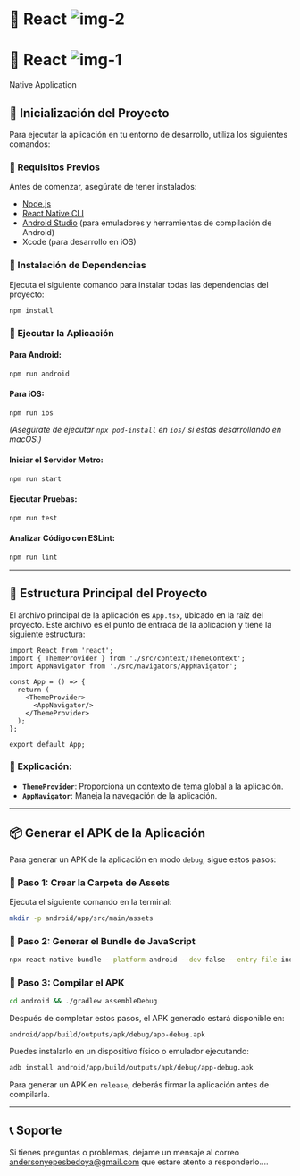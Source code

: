 
# 📱 React ![img-2](https://github.com/user-attachments/assets/e2244bbb-b2bc-4b3f-8798-e9ca3ce6fbbd)
# 📱 React ![img-1](https://github.com/user-attachments/assets/1d95a528-7df4-452c-9ac6-1659de2fada0)
Native Application

## 🚀 Inicialización del Proyecto

Para ejecutar la aplicación en tu entorno de desarrollo, utiliza los siguientes comandos:

### 📌 Requisitos Previos
Antes de comenzar, asegúrate de tener instalados:
- [Node.js](https://nodejs.org/)
- [React Native CLI](https://reactnative.dev/docs/environment-setup)
- [Android Studio](https://developer.android.com/studio) (para emuladores y herramientas de compilación de Android)
- Xcode (para desarrollo en iOS)

### 📌 Instalación de Dependencias
Ejecuta el siguiente comando para instalar todas las dependencias del proyecto:
```sh
npm install
```

### 📌 Ejecutar la Aplicación
#### Para Android:
```sh
npm run android
```

#### Para iOS:
```sh
npm run ios
```
*(Asegúrate de ejecutar `npx pod-install` en `ios/` si estás desarrollando en macOS.)*

#### Iniciar el Servidor Metro:
```sh
npm run start
```

#### Ejecutar Pruebas:
```sh
npm run test
```

#### Analizar Código con ESLint:
```sh
npm run lint
```

---

## 📂 Estructura Principal del Proyecto
El archivo principal de la aplicación es `App.tsx`, ubicado en la raíz del proyecto. Este archivo es el punto de entrada de la aplicación y tiene la siguiente estructura:

```tsx
import React from 'react';
import { ThemeProvider } from './src/context/ThemeContext';
import AppNavigator from './src/navigators/AppNavigator';

const App = () => {
  return (
    <ThemeProvider>
      <AppNavigator/>
    </ThemeProvider>
  );
};

export default App;
```

### 📌 Explicación:
- **`ThemeProvider`**: Proporciona un contexto de tema global a la aplicación.
- **`AppNavigator`**: Maneja la navegación de la aplicación.

---

## 📦 Generar el APK de la Aplicación
Para generar un APK de la aplicación en modo `debug`, sigue estos pasos:

### 📌 Paso 1: Crear la Carpeta de Assets
Ejecuta el siguiente comando en la terminal:
```sh
mkdir -p android/app/src/main/assets
```

### 📌 Paso 2: Generar el Bundle de JavaScript
```sh
npx react-native bundle --platform android --dev false --entry-file index.js --bundle-output android/app/src/main/assets/index.android.bundle --assets-dest android/app/src/main/res/
```

### 📌 Paso 3: Compilar el APK
```sh
cd android && ./gradlew assembleDebug
```

Después de completar estos pasos, el APK generado estará disponible en:
```
android/app/build/outputs/apk/debug/app-debug.apk
```
Puedes instalarlo en un dispositivo físico o emulador ejecutando:
```sh
adb install android/app/build/outputs/apk/debug/app-debug.apk
```

Para generar un APK en `release`, deberás firmar la aplicación antes de compilarla.

---

## 📞 Soporte
Si tienes preguntas o problemas, dejame un mensaje al correo andersonyepesbedoya@gmail.com que estare atento a responderlo....
